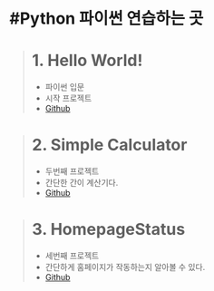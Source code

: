 #Python
파이썬 연습하는 곳
============================
> # **1. Hello World!**
> * 파이썬 입문
> * 시작 프로젝트
> * [Github](https://github.com/Doilob/Python/blob/nomad_coder_python_PR/Hello_World.py)

> # **2. Simple Calculator**
> * 두번째 프로젝트
> * 간단한 간이 계산기다.
> * [Github](https://github.com/Doilob/Python/blob/nomad_coder_python_PR/Hello_World.py)

> # **3. HomepageStatus**
> * 세번째 프로젝트
> * 간단하게 홈페이지가 작동하는지 알아볼 수 있다.
> * [Github](https://github.com/Doilob/Python/blob/nomad_coder_python_PR/Hello_World.py)
